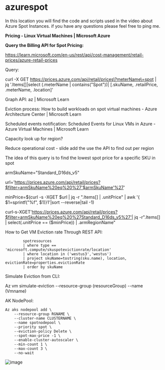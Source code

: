 # azurespot


In this location you will find the code and scripts used in the video about Azure Spot Instances.
if you have any questions please feel free to ping me.


<b>Pricing - Linux Virtual Machines | Microsoft Azure</b>


<b>Query the Billing API for Spot Pricing:</b>

https://learn.microsoft.com/en-us/rest/api/cost-management/retail-prices/azure-retail-prices

Query:

curl -X GET https://prices.azure.com/api/retail/prices\?meterName\=spot | jq '.Items[]|select (.meterName | contains("Spot"))| [.skuName, .retailPrice, .meterName, .location]'



Graph API:
az | Microsoft Learn


Eviction process:
How to build workloads on spot virtual machines - Azure Architecture Center | Microsoft Learn

Scheduled events notification:
Scheduled Events for Linux VMs in Azure - Azure Virtual Machines | Microsoft Learn


Capacity look up for region?

Reduce operational cost - slide add the use the API to find out per region

The idea of this query is to find the lowest spot price for a specific SKU in spot

armSkuName="Standard_D16ds_v5"

url='https://prices.azure.com/api/retail/prices?$filter=armSkuName%20eq%20%27'$armSkuName'%27'

minPrice=$(curl -s -XGET $url | jq -r ".Items[] | .unitPrice" | awk '{ $1=sprintf("%f", $1)}1'|sort --reverse|tail -1)

curl-s-XGET'https://prices.azure.com/api/retail/prices?$filter=armSkuName%20eq%20%27Standard_D16ds_v5%27'| jq -r".Items[] | select(.unitPrice == ($minPrice)) | .armRegionName"


How to Get VM Eviction rate Through REST API:
           

			spotresources
			| where type == 'microsoft.compute/skuspotevictionrate/location'
			| where location in ('westus3','westus')
			| project skuName=tostring(sku.name), location, evictionRate=properties.evictionRate
			| order by skuName
			
			


Simulate Eviction from CLI:

Az vm simulate-eviction --resource-group (resourceGroup) --name (Vmname)


AK NodePool:

	Az aks nodepool add \
		--resource-group RGNAME \
		--cluster-name CLUSTERNAME \
		--name spotnodepool \
		--priority spot \
		--eviction-policy Delete \
		--spot-max-price -1 \
		--enable-cluster-autoscaler \
		--min-count 1 \
		--max-count 3 \
		--no-wait
		
		
		
![image](https://user-images.githubusercontent.com/7008711/212583791-fb44daf5-5459-40bb-92aa-30a91e3eca0c.png)

